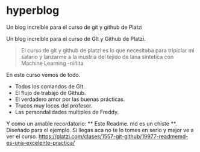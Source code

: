 # hyperblog
Un blog increíble para el curso de git y github de Platzi

Un blog increíble para el curso de GIt y Github de Platzi.
>El curso de git y github de platzi es lo que necesitaba para tripiclar mi salario y lanzarme a la inustria del tejido de lana sintetica con Machine Learning
> -niñita

En este curso vemos de todo.

* Todos los comandos de GIt.
* El flujo de trabajo de Github.
* El verdadero amor por las buenas prácticas.
* Trucos muy locos del profesor.
* Las persondalidades multiples de Freddy.

Y como un amable recordatorio:  ** Este Readme. md es un chiste **. Diseñado para el ejemplo. Si llegas aca no te lo tomes en serio y mejor ve a ver el curso. https://platzi.com/clases/1557-git-github/19977-readmemd-es-una-excelente-practica/

